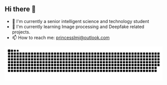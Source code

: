 ## Hi there 👋

<!--
**L-mj0/L-mj0** is a ✨ _special_ ✨ repository because its `README.md` (this file) appears on your GitHub profile.

Here are some ideas to get you started:

- 🔭 I’m currently working on ...
- 🌱 I’m currently learning ...
- 👯 I’m looking to collaborate on ...
- 🤔 I’m looking for help with ...
- 💬 Ask me about ...
- 📫 How to reach me: ...
- 😄 Pronouns: ...
- ⚡ Fun fact: ...
-->
- 🔭 I'm currently a senior intelligent science and technology student  
- 🌱 I'm currently learning Image processing and Deepfake related projects.
- 📫 How to reach me: princesslmj@outlook.com

![](https://raw.githubusercontent.com/javadog-net/javadog-net/output/github-contribution-grid-snake.svg)
